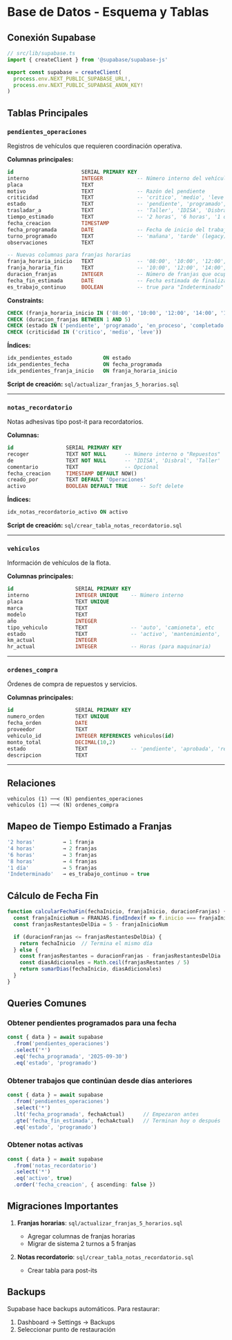 # Base de Datos - Esquema y Tablas

## Conexión Supabase

```typescript
// src/lib/supabase.ts
import { createClient } from '@supabase/supabase-js'

export const supabase = createClient(
  process.env.NEXT_PUBLIC_SUPABASE_URL!,
  process.env.NEXT_PUBLIC_SUPABASE_ANON_KEY!
)
```

## Tablas Principales

### `pendientes_operaciones`

Registros de vehículos que requieren coordinación operativa.

**Columnas principales:**
```sql
id                      SERIAL PRIMARY KEY
interno                 INTEGER           -- Número interno del vehículo
placa                   TEXT
motivo                  TEXT              -- Razón del pendiente
criticidad              TEXT              -- 'critico', 'medio', 'leve'
estado                  TEXT              -- 'pendiente', 'programado', 'en_proceso', 'completado'
trasladar_a             TEXT              -- 'Taller', 'IDISA', 'Disbral', etc
tiempo_estimado         TEXT              -- '2 horas', '6 horas', '1 día', 'Indeterminado'
fecha_creacion          TIMESTAMP
fecha_programada        DATE              -- Fecha de inicio del trabajo
turno_programado        TEXT              -- 'mañana', 'tarde' (legacy)
observaciones           TEXT

-- Nuevas columnas para franjas horarias
franja_horaria_inicio   TEXT              -- '08:00', '10:00', '12:00', '14:00', '16:00'
franja_horaria_fin      TEXT              -- '10:00', '12:00', '14:00', '16:00', '18:00'
duracion_franjas        INTEGER           -- Número de franjas que ocupa (1-5)
fecha_fin_estimada      DATE              -- Fecha estimada de finalización
es_trabajo_continuo     BOOLEAN           -- true para "Indeterminado"
```

**Constraints:**
```sql
CHECK (franja_horaria_inicio IN ('08:00', '10:00', '12:00', '14:00', '16:00'))
CHECK (duracion_franjas BETWEEN 1 AND 5)
CHECK (estado IN ('pendiente', 'programado', 'en_proceso', 'completado'))
CHECK (criticidad IN ('critico', 'medio', 'leve'))
```

**Índices:**
```sql
idx_pendientes_estado          ON estado
idx_pendientes_fecha           ON fecha_programada
idx_pendientes_franja_inicio   ON franja_horaria_inicio
```

**Script de creación:** `sql/actualizar_franjas_5_horarios.sql`

---

### `notas_recordatorio`

Notas adhesivas tipo post-it para recordatorios.

**Columnas:**
```sql
id                 SERIAL PRIMARY KEY
recoger            TEXT NOT NULL      -- Número interno o "Repuestos"
de                 TEXT NOT NULL      -- 'IDISA', 'Disbral', 'Taller'
comentario         TEXT               -- Opcional
fecha_creacion     TIMESTAMP DEFAULT NOW()
creado_por         TEXT DEFAULT 'Operaciones'
activo             BOOLEAN DEFAULT TRUE    -- Soft delete
```

**Índices:**
```sql
idx_notas_recordatorio_activo ON activo
```

**Script de creación:** `sql/crear_tabla_notas_recordatorio.sql`

---

### `vehiculos`

Información de vehículos de la flota.

**Columnas principales:**
```sql
id                    SERIAL PRIMARY KEY
interno               INTEGER UNIQUE    -- Número interno
placa                 TEXT UNIQUE
marca                 TEXT
modelo                TEXT
año                   INTEGER
tipo_vehiculo         TEXT              -- 'auto', 'camioneta', etc
estado                TEXT              -- 'activo', 'mantenimiento', 'dado_baja'
km_actual             INTEGER
hr_actual             INTEGER           -- Horas (para maquinaria)
```

---

### `ordenes_compra`

Órdenes de compra de repuestos y servicios.

**Columnas principales:**
```sql
id                    SERIAL PRIMARY KEY
numero_orden          TEXT UNIQUE
fecha_orden           DATE
proveedor             TEXT
vehiculo_id           INTEGER REFERENCES vehiculos(id)
monto_total           DECIMAL(10,2)
estado                TEXT              -- 'pendiente', 'aprobada', 'recibida'
descripcion           TEXT
```

---

## Relaciones

```
vehiculos (1) ──< (N) pendientes_operaciones
vehiculos (1) ──< (N) ordenes_compra
```

## Mapeo de Tiempo Estimado a Franjas

```typescript
'2 horas'         → 1 franja
'4 horas'         → 2 franjas
'6 horas'         → 3 franjas
'8 horas'         → 4 franjas
'1 día'           → 5 franjas
'Indeterminado'   → es_trabajo_continuo = true
```

## Cálculo de Fecha Fin

```typescript
function calcularFechaFin(fechaInicio, franjaInicio, duracionFranjas) {
  const franjaInicioNum = FRANJAS.findIndex(f => f.inicio === franjaInicio)
  const franjasRestantesDelDia = 5 - franjaInicioNum

  if (duracionFranjas <= franjasRestantesDelDia) {
    return fechaInicio  // Termina el mismo día
  } else {
    const franjasRestantes = duracionFranjas - franjasRestantesDelDia
    const diasAdicionales = Math.ceil(franjasRestantes / 5)
    return sumarDias(fechaInicio, diasAdicionales)
  }
}
```

## Queries Comunes

### Obtener pendientes programados para una fecha
```typescript
const { data } = await supabase
  .from('pendientes_operaciones')
  .select('*')
  .eq('fecha_programada', '2025-09-30')
  .eq('estado', 'programado')
```

### Obtener trabajos que continúan desde días anteriores
```typescript
const { data } = await supabase
  .from('pendientes_operaciones')
  .select('*')
  .lt('fecha_programada', fechaActual)      // Empezaron antes
  .gte('fecha_fin_estimada', fechaActual)   // Terminan hoy o después
  .eq('estado', 'programado')
```

### Obtener notas activas
```typescript
const { data } = await supabase
  .from('notas_recordatorio')
  .select('*')
  .eq('activo', true)
  .order('fecha_creacion', { ascending: false })
```

## Migraciones Importantes

1. **Franjas horarias**: `sql/actualizar_franjas_5_horarios.sql`
   - Agregar columnas de franjas horarias
   - Migrar de sistema 2 turnos a 5 franjas

2. **Notas recordatorio**: `sql/crear_tabla_notas_recordatorio.sql`
   - Crear tabla para post-its

## Backups

Supabase hace backups automáticos. Para restaurar:
1. Dashboard → Settings → Backups
2. Seleccionar punto de restauración
